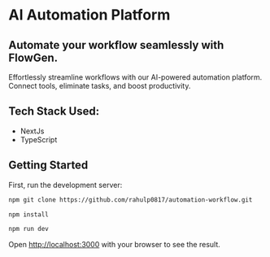 # AI Automation Platform


## Automate your workflow seamlessly with FlowGen.
Effortlessly streamline workflows with our AI-powered automation platform. Connect tools, eliminate tasks, and boost productivity.

## Tech Stack Used:

- NextJs
- TypeScript

## Getting Started

First, run the development server:

```bash
npm git clone https://github.com/rahulp0817/automation-workflow.git

npm install

npm run dev
```

Open [http://localhost:3000](http://localhost:3000) with your browser to see the result.

